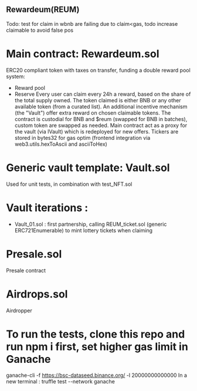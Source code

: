## Rewardeum(REUM)

Todo: test for claim in wbnb are failing due to claim<gas, todo increase claimable to avoid false pos 

# Main contract: Rewardeum.sol

ERC20 compliant token with taxes on transfer, funding a double reward pool system:
- Reward pool
- Reserve
 Every user can claim every 24h a reward, based on the share of the total supply owned. The token
 claimed is either BNB or any other available token (from a curated list).
 An additional incentive mechanism (the "Vault") offer extra reward on chosen claimable tokens.
 The contract is custodial for BNB and $reum (swapped for BNB in batches), custom token 
 are swapped as needed. Main contract act as a proxy for the vault (via IVault) which is redeployed
 for new offers. Tickers are stored in bytes32 for gas optim (frontend integration via web3.utils.hexToAscii and asciiToHex)

# Generic vault template: Vault.sol

Used for unit tests, in combination with test_NFT.sol

# Vault iterations :
- Vault_01.sol : first partnership, calling REUM_ticket.sol (generic ERC721Enumerable) to mint lottery tickets when claiming

# Presale.sol

Presale contract

# Airdrops.sol

Airdropper


# To run the tests, clone this repo and run npm i first, set higher gas limit in Ganache

ganache-cli -f https://bsc-dataseed.binance.org/ -l 20000000000000
In a new terminal : truffle test --network ganache
